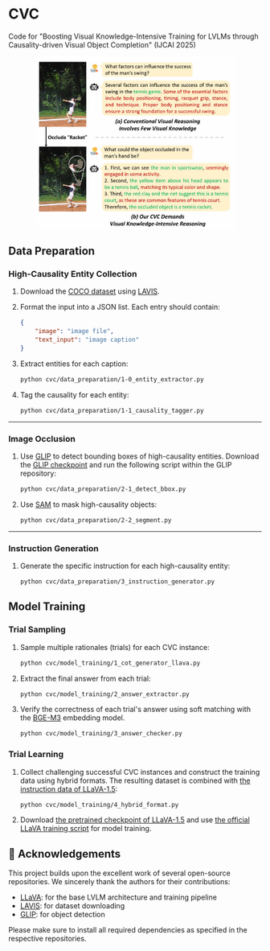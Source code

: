 # CVC
Code for "Boosting Visual Knowledge-Intensive Training for LVLMs through Causality-driven Visual Object Completion" (IJCAI 2025)


<p align="center">
  <img src="figures/cvc.jpg" alt="CVC" width="400"/>
</p>

## Data Preparation

### High-Causality Entity Collection

1. Download the [COCO dataset](https://github.com/salesforce/LAVIS/blob/main/lavis/datasets/download_scripts/download_coco.py) using [LAVIS](https://github.com/salesforce/LAVIS).
2. Format the input into a JSON list. Each entry should contain:
    ```json
    {
        "image": "image file",
        "text_input": "image caption"
    }
    ```

3. Extract entities for each caption:
    ```bash
    python cvc/data_preparation/1-0_entity_extractor.py
    ```

4. Tag the causality for each entity:
    ```bash
    python cvc/data_preparation/1-1_causality_tagger.py
    ```

---

### Image Occlusion

1. Use [GLIP](https://github.com/microsoft/GLIP) to detect bounding boxes of high-causality entities. Download the [GLIP checkpoint](https://huggingface.co/GLIPModel/GLIP/blob/main/glip_large_model.pth) and run the following script within the GLIP repository:

    ```bash
    python cvc/data_preparation/2-1_detect_bbox.py
    ```

2. Use [SAM](https://huggingface.co/facebook/sam-vit-huge) to mask high-causality objects:
    ```bash
    python cvc/data_preparation/2-2_segment.py
    ```

---

### Instruction Generation

1. Generate the specific instruction for each high-causality entity:
    ```bash
    python cvc/data_preparation/3_instruction_generator.py
    ```


## Model Training

### Trial Sampling

1. Sample multiple rationales (trials) for each CVC instance:
    ```bash
    python cvc/model_training/1_cot_generator_llava.py
    ```

2. Extract the final answer from each trial:
    ```bash
    python cvc/model_training/2_answer_extractor.py
    ```

3. Verify the correctness of each trial's answer using soft matching with the [BGE-M3](https://huggingface.co/BAAI/bge-m3) embedding model.
    ```bash
    python cvc/model_training/3_answer_checker.py
    ```

### Trial Learning
1. Collect challenging successful CVC instances and construct the training data using hybrid formats. The resulting dataset is combined with [the instruction data of LLaVA-1.5](https://huggingface.co/datasets/liuhaotian/LLaVA-Instruct-150K/blob/main/llava_v1_5_mix665k.json):
    ```bash
    python cvc/model_training/4_hybrid_format.py
    ```


2. Download [the pretrained checkpoint of LLaVA-1.5](https://huggingface.co/liuhaotian/llava-v1.5-mlp2x-336px-pretrain-vicuna-7b-v1.5) and use [the official LLaVA training script](https://github.com/haotian-liu/LLaVA/blob/main/scripts/v1_5/finetune.sh) for model training.



## 🤝 Acknowledgements

This project builds upon the excellent work of several open-source repositories. We sincerely thank the authors for their contributions:

- [LLaVA](https://github.com/haotian-liu/LLaVA): for the base LVLM architecture and training pipeline
- [LAVIS](https://github.com/salesforce/LAVIS): for dataset downloading
- [GLIP](https://github.com/microsoft/GLIP): for object detection

Please make sure to install all required dependencies as specified in the respective repositories.
